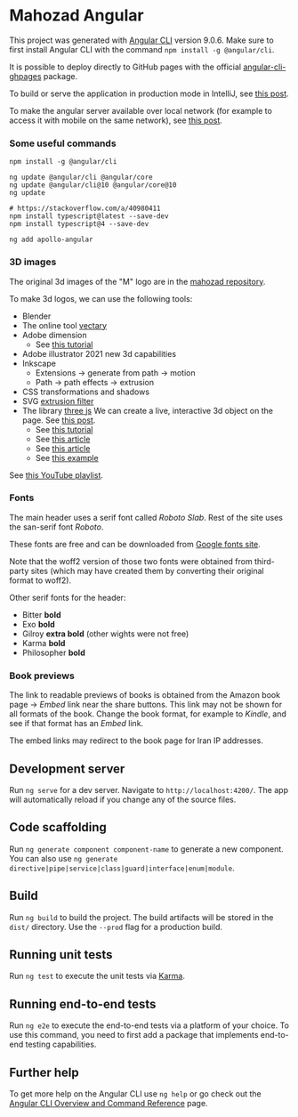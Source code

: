 # Mahozad Angular

This project was generated with [Angular CLI](https://github.com/angular/angular-cli) version 9.0.6.
Make sure to first install Angular CLI with the command `npm install -g @angular/cli`.

It is possible to deploy directly to GitHub pages with the official
[angular-cli-ghpages](https://www.npmjs.com/package/angular-cli-ghpages) package.

To build or serve the application in production mode in IntelliJ, see [this post](https://stackoverflow.com/q/51127798).

To make the angular server available over local network (for example to access
it with mobile on the same network), see [this post](https://stackoverflow.com/q/43071535).

### Some useful commands

```shell
npm install -g @angular/cli

ng update @angular/cli @angular/core
ng update @angular/cli@10 @angular/core@10
ng update

# https://stackoverflow.com/a/40980411
npm install typescript@latest --save-dev
npm install typescript@4 --save-dev

ng add apollo-angular
```

### 3D images
The original 3d images of the "M" logo are in the [mahozad repository](https://github.com/mahozad/mahozad).

To make 3d logos, we can use the following tools:
  - Blender
  - The online tool [vectary](https://www.vectary.com/)
  - Adobe dimension
    - See [this tutorial](https://youtu.be/eHWdSGm8OwQ)
  - Adobe illustrator 2021 new 3d capabilities
  - Inkscape
    - Extensions -> generate from path -> motion
    - Path -> path effects -> extrusion
  - CSS transformations and shadows
  - SVG [extrusion filter](https://www.smashingmagazine.com/2015/05/why-the-svg-filter-is-awesome/)
  - The library [three js](https://github.com/mrdoob/three.js/)
    We can create a live, interactive 3d object on the page. See [this post](https://stackoverflow.com/q/39601462).
    - See [this tutorial](https://youtu.be/Q7AOvWpIVHU) 
    - See [this article](https://muffinman.io/blog/three-js-extrude-svg-path/) 
    - See [this article](https://www.freecodecamp.org/news/render-3d-objects-in-browser-drawing-a-box-with-threejs/)
    - See [this example](https://alteredqualia.com/three/examples/webgl_text.html#D86A0A20010#Mahozad)
  
See [this YouTube playlist](https://youtube.com/playlist?list=PLD8AMy73ZVxXnHR_aXT8czc6SHDa0jV7F).

### Fonts
The main header uses a serif font called *Roboto Slab*.
Rest of the site uses the san-serif font *Roboto*.

These fonts are free and can be downloaded from [Google fonts site](https://fonts.google.com/).

Note that the woff2 version of those two fonts were obtained from third-party
sites (which may have created them by converting their original format to woff2).

Other serif fonts for the header:
  - Bitter **bold**
  - Exo **bold**
  - Gilroy **extra bold** (other wights were not free)
  - Karma **bold**
  - Philosopher **bold**

### Book previews
The link to readable previews of books is obtained from the Amazon book page ->
*Embed* link near the share buttons.
This link may not be shown for all formats of the book.
Change the book format, for example to *Kindle*, and see if that format has an
*Embed* link.

The embed links may redirect to the book page for Iran IP addresses.

## Development server

Run `ng serve` for a dev server. Navigate to `http://localhost:4200/`. The app will automatically reload if you change any of the source files.

## Code scaffolding

Run `ng generate component component-name` to generate a new component. You can also use `ng generate directive|pipe|service|class|guard|interface|enum|module`.

## Build

Run `ng build` to build the project. The build artifacts will be stored in the `dist/` directory. Use the `--prod` flag for a production build.

## Running unit tests

Run `ng test` to execute the unit tests via [Karma](https://karma-runner.github.io).

## Running end-to-end tests

Run `ng e2e` to execute the end-to-end tests via a platform of your choice. To use this command, you need to first add a package that implements end-to-end testing capabilities.

## Further help

To get more help on the Angular CLI use `ng help` or go check out the [Angular CLI Overview and Command Reference](https://angular.io/cli) page.
